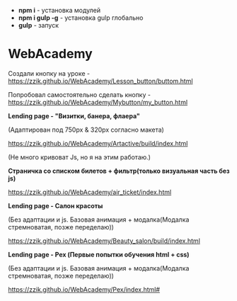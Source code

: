 - **npm i** - установка модулей
- **npm i gulp -g** - установка gulp глобально
- **gulp** - запуск

# WebAcademy

Создали кнопку на уроке - https://zzik.github.io/WebAcademy/Lesson_button/buttom.html

Попробовал самостоятельно сделать кнопку - https://zzik.github.io/WebAcademy/Mybutton/my_button.html

**Lending page - "Визитки, банера, флаера"**

(Адаптирован под 750px & 320px согласно макета)

https://zzik.github.io/WebAcademy/Artactive/build/index.html

(Не много кривоват Js, но я на  этим работаю.)

**Страничка со списком билетов + фильтр(только визуальная часть без js)**

https://zzik.github.io/WebAcademy/air_ticket/index.html

**Lending page - Салон красоты**

(Без адаптации и js. Базовая анимация + модалка(Модалка стремноватая, позже переделаю))

https://zzik.github.io/WebAcademy/Beauty_salon/build/index.html

**Lending page - Pex (Первые попытки обучения html + css)**

(Без адаптации и js. Базовая анимация + модалка(Модалка стремноватая, позже переделаю))

https://zzik.github.io/WebAcademy/Pex/index.html#

